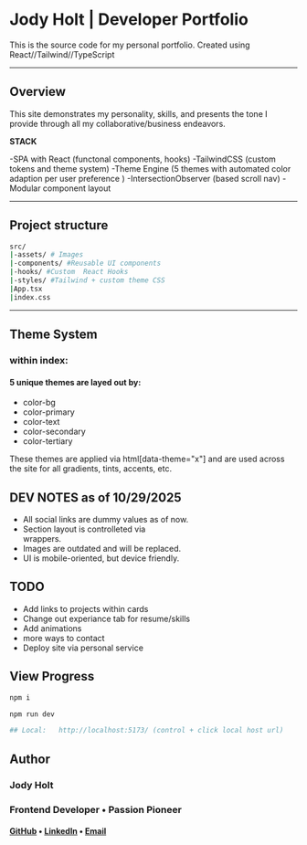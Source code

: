 # Jody Holt | Developer Portfolio

This is the source code for my personal portfolio. 
Created using React//Tailwind//TypeScript

---

## Overview

This site demonstrates my personality, skills, and presents the tone I provide through all my collaborative/business endeavors. 

**STACK**

-SPA with React (functonal components, hooks)
-TailwindCSS (custom tokens and theme system)
-Theme Engine (5 themes with automated color adaption per user preference )
-IntersectionObserver (based scroll nav)
-Modular component layout

---

## Project structure

```bash
src/
|-assets/ # Images
|-components/ #Reusable UI components 
|-hooks/ #Custom  React Hooks
|-styles/ #Tailwind + custom theme CSS
|App.tsx
|index.css

```

---

## Theme System

### within index:
#### 5 unique themes are layed out by:
- color-bg 
- color-primary
- color-text
- color-secondary
- color-tertiary

These themes are applied via html[data-theme="x"] and are used across the site for all gradients, tints, accents, etc.


## DEV NOTES as of 10/29/2025

- All social links are dummy values as of now.
- Section layout is controlleted via <Section id="...."></Section> wrappers.
- Images are outdated and will be replaced.
- UI is mobile-oriented, but device friendly. 


## TODO

- Add links to projects within cards
- Change out experiance tab for resume/skills
- Add animations
- more ways to contact
- Deploy site via personal service


## View Progress

```bash
npm i

npm run dev

## Local:   http://localhost:5173/ (control + click local host url)

```

## Author

### Jody Holt
### Frontend Developer • Passion Pioneer
#### [GitHub](https://github.com/Ricearoni1245) • [LinkedIn](https://www.linkedin.com/in/jody-holt-9b19b0256) • [Email](mailto:jholt1008@gmail.com)

